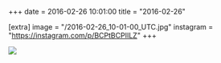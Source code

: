 +++
date = 2016-02-26 10:01:00
title = "2016-02-26"

[extra]
image = "/2016-02-26_10-01-00_UTC.jpg"
instagram = "https://instagram.com/p/BCPtBCPIILZ"
+++

<img src="/2016-02-26_10-01-00_UTC.jpg" />
